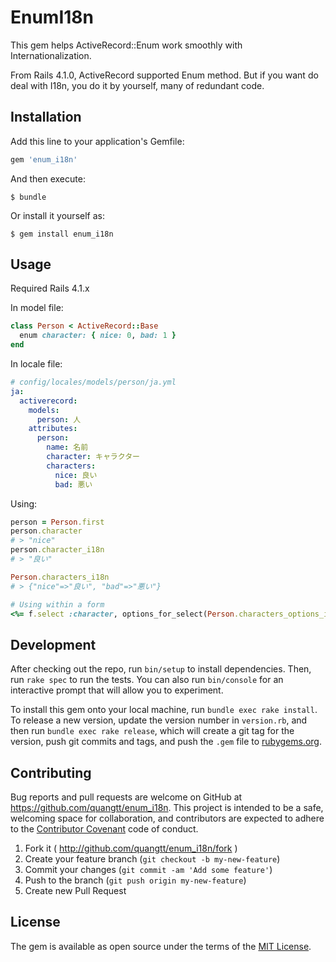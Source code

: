 # EnumI18n

This gem helps ActiveRecord::Enum work smoothly with Internationalization.

From Rails 4.1.0, ActiveRecord supported Enum method. But if you want do deal with I18n, you do it by yourself, many of redundant code.

## Installation

Add this line to your application's Gemfile:

```ruby
gem 'enum_i18n'
```

And then execute:

    $ bundle

Or install it yourself as:

    $ gem install enum_i18n

## Usage

Required Rails 4.1.x

In model file:

```ruby
class Person < ActiveRecord::Base
  enum character: { nice: 0, bad: 1 }
end
```

In locale file:

```yaml
# config/locales/models/person/ja.yml
ja:
  activerecord:
    models:
      person: 人
    attributes:
      person:
        name: 名前
        character: キャラクター
        characters:
          nice: 良い
          bad: 悪い
```

Using:

```ruby
person = Person.first
person.character
# > "nice"
person.character_i18n
# > "良い"

Person.characters_i18n
# > {"nice"=>"良い", "bad"=>"悪い"}
```

```ruby
# Using within a form
<%= f.select :character, options_for_select(Person.characters_options_i18n) %>
```

## Development

After checking out the repo, run `bin/setup` to install dependencies. Then, run `rake spec` to run the tests. You can also run `bin/console` for an interactive prompt that will allow you to experiment.

To install this gem onto your local machine, run `bundle exec rake install`. To release a new version, update the version number in `version.rb`, and then run `bundle exec rake release`, which will create a git tag for the version, push git commits and tags, and push the `.gem` file to [rubygems.org](https://rubygems.org).

## Contributing

Bug reports and pull requests are welcome on GitHub at https://github.com/quangtt/enum_i18n. This project is intended to be a safe, welcoming space for collaboration, and contributors are expected to adhere to the [Contributor Covenant](http://contributor-covenant.org) code of conduct.

1. Fork it ( http://github.com/quangtt/enum_i18n/fork )
2. Create your feature branch (`git checkout -b my-new-feature`)
3. Commit your changes (`git commit -am 'Add some feature'`)
4. Push to the branch (`git push origin my-new-feature`)
5. Create new Pull Request


## License

The gem is available as open source under the terms of the [MIT License](http://opensource.org/licenses/MIT).
